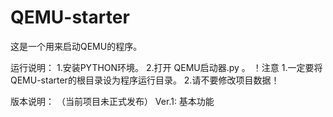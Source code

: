 # QEMU-starter
这是一个用来启动QEMU的程序。

运行说明：
1.安装PYTHON环境。
2.打开 QEMU启动器.py 。
！注意
1.一定要将QEMU-starter的根目录设为程序运行目录。
2.请不要修改项目数据！

版本说明：
（当前项目未正式发布）
Ver.1:
基本功能
